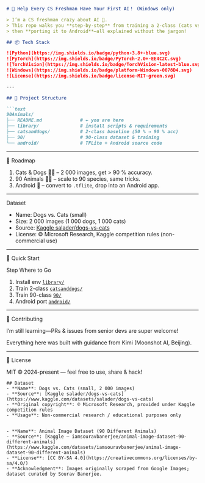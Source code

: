 ```markdown
# 🤖 Help Every CS Freshman Have Your First AI！ (Windows only)

> I’m a CS freshman crazy about AI 🤖.  
> This repo walks you **step-by-step** from training a 2-class (cats vs dogs) model to a **90-class animal recognizer**,  
> then **porting it to Android**—all explained without the jargon!

## 📦 Tech Stack

![Python](https://img.shields.io/badge/python-3.8+-blue.svg)
![PyTorch](https://img.shields.io/badge/PyTorch-2.0+-EE4C2C.svg)
![TorchVision](https://img.shields.io/badge/TorchVision-latest-blue.svg)
![Windows](https://img.shields.io/badge/platform-Windows-0078D4.svg)
![License](https://img.shields.io/badge/license-MIT-green.svg)

---

## 📁 Project Structure

```text
90Animals/
├── README.md              # ← you are here
├── library/               # install scripts & requirements
├── catsanddogs/           # 2-class baseline (50 % → 90 % acc)
├── 90/                    # 90-class dataset & training
└── android/               # TFLite + Android source code
```

---

🧭 Roadmap

1. Cats & Dogs 🐶🐱  – 2 000 images, get > 90 % accuracy.  
2. 90 Animals 🦒🐘    – scale to 90 species, same tricks.  
3. Android 📱        – convert to `.tflite`, drop into an Android app.

---

Dataset

- Name: Dogs vs. Cats (small)  
- Size: 2 000 images (1 000 dogs, 1 000 cats)  
- Source: [Kaggle salader/dogs-vs-cats](https://www.kaggle.com/datasets/salader/dogs-vs-cats)  
- License: © Microsoft Research, Kaggle competition rules (non-commercial use)

---

🚀 Quick Start

Step	Where to Go	
1. Install env	[`library/`](./library/)	
2. Train 2-class	[`catsanddogs/`](./catsanddogs/)	
3. Train 90-class	[`90/`](./90/)	
4. Android port	[`android/`](./android/)	

---

🤝 Contributing

I’m still learning—PRs & issues from senior devs are super welcome!

Everything here was built with guidance from Kimi (Moonshot AI, Beijing).

---

📜 License

MIT © 2024-present — feel free to use, share & hack!

```
## Dataset
- **Name**: Dogs vs. Cats (small, 2 000 images)  
- **Source**: [Kaggle salader/dogs-vs-cats](https://www.kaggle.com/datasets/salader/dogs-vs-cats)  
- **Original copyright**: © Microsoft Research, provided under Kaggle competition rules  
- **Usage**: Non-commercial research / educational purposes only


- **Name**: Animal Image Dataset (90 Different Animals)  
- **Source**: [Kaggle – iamsouravbanerjee/animal-image-dataset-90-different-animals](https://www.kaggle.com/datasets/iamsouravbanerjee/animal-image-dataset-90-different-animals)  
- **License**: [CC BY-SA 4.0](https://creativecommons.org/licenses/by-sa/4.0/)  
- **Acknowledgment**: Images originally scraped from Google Images; dataset curated by Sourav Banerjee.
```